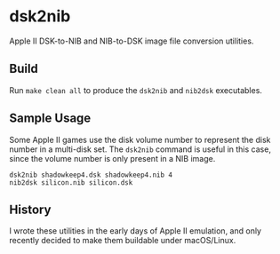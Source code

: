 # dsk2nib
Apple II DSK-to-NIB and NIB-to-DSK image file conversion utilities.

Build
-----
Run `make clean all` to produce the `dsk2nib` and `nib2dsk` executables.

Sample Usage
------------
Some Apple II games use the disk volume number to represent the disk number in a multi-disk set. The `dsk2nib` command is useful in this case, since the volume number is only present in a NIB image.

    dsk2nib shadowkeep4.dsk shadowkeep4.nib 4
    nib2dsk silicon.nib silicon.dsk

History
-------
I wrote these utilities in the early days of Apple II emulation, and only recently decided to make them buildable under macOS/Linux.
